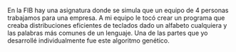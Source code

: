 En la FIB hay una asignatura donde se simula que un equipo de 4 personas trabajamos para una empresa. A mi equipo le tocó crear un programa que creaba distribuciones eficientes de teclados dado un alfabeto cualquiera y las palabras más comunes de un lenguaje. Una de las partes que yo desarrollé individualmente fue este algoritmo genético.
